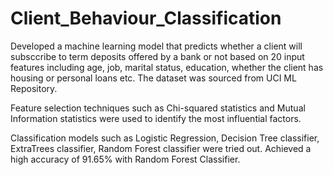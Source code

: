 # Client_Behaviour_Classification

Developed a machine learning model that predicts whether a client will subsccribe to term deposits offered by a bank or not based on 20 input features including age, job, marital status, education, whether the client has housing or personal loans etc. The dataset was sourced from UCI ML Repository.

Feature selection techniques such as Chi-squared statistics and Mutual Information statistics were used to identify the most influential factors.

Classification models such as Logistic Regression, Decision Tree classifier, ExtraTrees classifier, Random Forest classifier were tried out. Achieved a high accuracy of 91.65% with Random Forest Classifier. 
